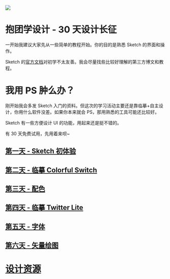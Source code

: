 ![](lets-learn.png)

# 抱团学设计 - 30 天设计长征

一开始我建议大家先从一些简单的教程开始。你的目的是熟悉 Sketch 的界面和操作。

Sketch 的[官方文档](http://bohemiancoding.com/sketch/support/documentation/)对初学不太友善。我会尽量找些比较好理解的第三方博文和教程。

# 我用 PS 肿么办？

刚开始我会多发 Sketch 入门的资料。但这次的学习活动主要还是靠临摹+自主设计，你用什么软件没差。如果你本来就会 PS，那用熟悉的工具可能还比较好。

Sketch 有一些方便设计 UI 的功能，用起来还是挺不错的。

有 30 天免费试用，先用着来呗~

## [第一天 - Sketch 初体验](day1)

## [第二天 - 临摹 Colorful Switch](day2)

## [第三天 - 配色](day3)

## [第四天 - 临摹 Twitter Lite](day4)

## [第五天 - 字体](day5)

## [第六天 - 矢量绘图](day6)

# [设计资源](resources)